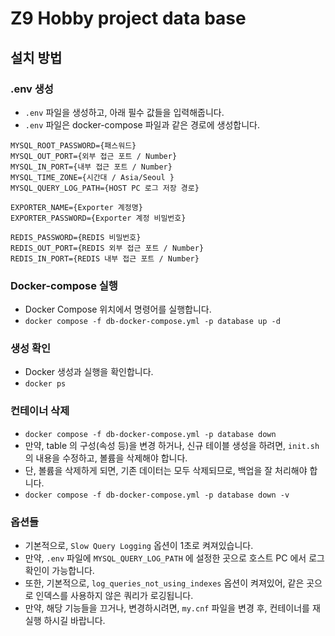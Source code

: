 # Z9 Hobby project data base
## 설치 방법
### .env 생성
- `.env` 파일을 생성하고, 아래 필수 값들을 입력해줍니다.
- `.env` 파일은 docker-compose 파일과 같은 경로에 생성합니다.
```
MYSQL_ROOT_PASSWORD={패스워드}
MYSQL_OUT_PORT={외부 접근 포트 / Number}
MYSQL_IN_PORT={내부 접근 포트 / Number}
MYSQL_TIME_ZONE={시간대 / Asia/Seoul }
MYSQL_QUERY_LOG_PATH={HOST PC 로그 저장 경로}

EXPORTER_NAME={Exporter 계정명}
EXPORTER_PASSWORD={Exporter 계정 비밀번호}

REDIS_PASSWORD={REDIS 비밀번호}
REDIS_OUT_PORT={REDIS 외부 접근 포트 / Number}
REDIS_IN_PORT={REDIS 내부 접근 포트 / Number}
```

### Docker-compose 실행
- Docker Compose 위치에서 명령어를 실행합니다.
- `docker compose -f db-docker-compose.yml -p database up -d`

### 생성 확인
- Docker 생성과 실행을 확인합니다.
- `docker ps`

### 컨테이너 삭제
- `docker compose -f db-docker-compose.yml -p database down`
- 만약, table 의 구성(속성 등)을 변경 하거나, 신규 테이블 생성을 하려면, `init.sh` 의 내용을 수정하고, 볼륨을 삭제해야 합니다.
- 단, 볼륨을 삭제하게 되면, 기존 데이터는 모두 삭제되므로, 백업을 잘 처리해야 합니다.
- `docker compose -f db-docker-compose.yml -p database down -v`

### 옵션들
- 기본적으로, `Slow Query Logging` 옵션이 1초로 켜져있습니다.
- 만약, `.env` 파일에 `MYSQL_QUERY_LOG_PATH` 에 설정한 곳으로 호스트 PC 에서 로그 확인이 가능합니다.
- 또한, 기본적으로, `log_queries_not_using_indexes` 옵션이 켜져있어, 같은 곳으로 인덱스를 사용하지 않은 쿼리가 로깅됩니다.
- 만약, 해당 기능들을 끄거나, 변경하시려면, `my.cnf` 파일을 변경 후, 컨테이너를 재실행 하시길 바랍니다.
